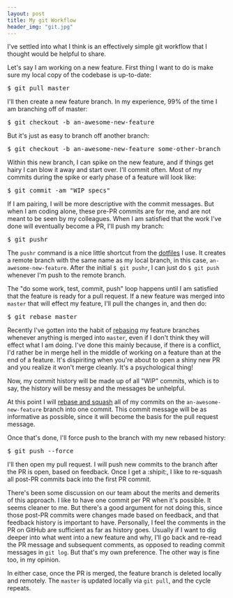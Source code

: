 ```yaml
---
layout: post
title: My git Workflow
header_img: "git.jpg"
---
```

<p>I've settled into what I think is an effectively simple git workflow that I thought would be helpful to share.</p>

<p>Let's say I am working on a new feature. First thing I want to do is
make sure my local copy of the codebase is up-to-date:</p>

<pre>$ git pull master</pre>

<p>I'll then create a new feature branch. In my experience, 99% of the
time I am branching off of master:</p>

<pre>$ git checkout -b an-awesome-new-feature</pre>

But it's just as easy to branch off another branch:

<pre>$ git checkout -b an-awesome-new-feature some-other-branch</pre>

<p>Within this new branch, I can spike on the new feature, and if things
get hairy I can blow it away and start over. I'll commit often. Most of
my commits during the spike or early phase of a feature will look
like:</p>

<pre>$ git commit -am "WIP specs"</pre>

<p>If I am
pairing, I will be more descriptive with the commit messages. But when I am
coding alone, these pre-PR commits are for me, and are not meant to be
seen by my colleagues. When I am satisfied that the work I've done will
eventually become a PR, I'll push my branch:</p>

<pre>$ git pushr</pre>

<p>The <code>pushr</code> command is a nice little shortcut from the <a
href="https://github.com/jeremywrowe/dotfiles/blob/master/dots/gitconfig#L67">dotfiles</a> I use. It creates a remote branch with the same name as my local branch, in this case, <code>an-awesome-new-feature</code>. After the initial <code>$ git pushr</code>, I can just do <code>$ git push</code> whenever I'm push to the remote branch.</p>

<p>The "do some work, test, commit, push" loop happens until I am
satisfied that the feature is ready for a pull request. If a new feature
was merged into <code>master</code> that will effect my feature, I'll
pull the changes in, and then do:</p>

<pre>$ git rebase master</pre>

<p>Recently I've gotten into the habit of <a
href="http://git-scm.com/book/en/Git-Branching-Rebasing">rebasing</a> my
feature branches whenever anything is merged into <code>master</code>,
even if I don't think they will effect what I am doing. I've done this
mainly because, if there is a conflict, I'd rather be in merge hell in
the middle of working on a feature than at the end of a feature. It's dispiriting when you're about to open a shiny new PR and you realize it won't merge cleanly.  It's a psychological thing!</p>

<p>Now, my commit
history will be made up of all "WIP" commits, which is to say, the
history will be messy and the messages be unhelpful.</p>

<p>At this point I
will <a href="http://gitready.com/advanced/2009/02/10/squashing-commits-with-rebase.html">rebase
and squash</a> all of my commits on the
<code>an-awesome-new-feature</code> branch into one commit. This commit
message will be as informative as possible, since it will become the
basis for the pull request message.</p>

<p>Once that's done, I'll force push to the branch with my new rebased
history:</p>

<pre>$ git push --force</pre>

<p>I'll then open my pull request. I will push new commits to the branch
after the PR is open, based on feedback. Once I get a :shipit:, I like
to re-squash all post-PR commits back into the first PR commit.</p>

<p>There's
been some discussion on our team about the merits and demerits of this
approach.  I like to have one commit per PR when it's possible. It seems
cleaner to me. But there's a good argument for not doing this, since
those post-PR commits were changes made based on feedback, and that
feedback history is important to have. Personally, I feel the comments
in the PR on GitHub are sufficient as far as history goes. Usually if I
want to dig deeper into what went into a new feature and why, I'll go back and re-read
the PR message and subsequent comments, as opposed to reading commit messages in <code>git log</code>. But that's my
own preference. The other way is fine too, in my opinion.</p>

<p>In either case, once the PR is merged, the feature branch is deleted
locally and remotely. The <code>master</code> is updated locally via
<code>git pull</code>, and the cycle repeats.</p>
